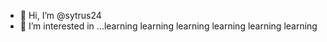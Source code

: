 - 👋 Hi, I’m @sytrus24
- 👀 I’m interested in ...learning
learning 
learning learning learning learning
